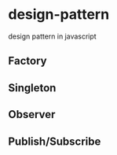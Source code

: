 # design-pattern
design pattern in javascript

## Factory

## Singleton

## Observer

## Publish/Subscribe